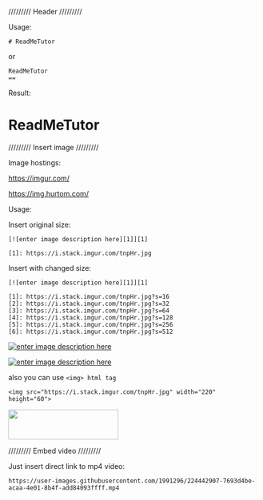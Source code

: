 ///////// Header /////////

Usage:

```
# ReadMeTutor
```

or 

```
ReadMeTutor
==
```

Result:

# ReadMeTutor


///////// Insert image /////////

Image hostings:

https://imgur.com/

https://img.hurtom.com/


Usage: 

Insert original size:

```
[![enter image description here][1]][1]

[1]: https://i.stack.imgur.com/tnpHr.jpg
```

Insert with changed size:

```
[![enter image description here][1]][1]

[1]: https://i.stack.imgur.com/tnpHr.jpg?s=16
[2]: https://i.stack.imgur.com/tnpHr.jpg?s=32
[3]: https://i.stack.imgur.com/tnpHr.jpg?s=64
[4]: https://i.stack.imgur.com/tnpHr.jpg?s=128
[5]: https://i.stack.imgur.com/tnpHr.jpg?s=256
[6]: https://i.stack.imgur.com/tnpHr.jpg?s=512
```

[![enter image description here][1]][1]

[![enter image description here][2]][2]

[1]: https://i.stack.imgur.com/tnpHr.jpg?s=64
[2]: https://i.stack.imgur.com/tnpHr.jpg?s=128


also you can use `<img> html tag`

```
<img src="https://i.stack.imgur.com/tnpHr.jpg" width="220" height="60">
```
<img src="https://i.stack.imgur.com/tnpHr.jpg" width="220" height="60">

///////// Embed video /////////

Just insert direct link to mp4 video:

```
https://user-images.githubusercontent.com/1991296/224442907-7693d4be-acaa-4e01-8b4f-add84093ffff.mp4
```



